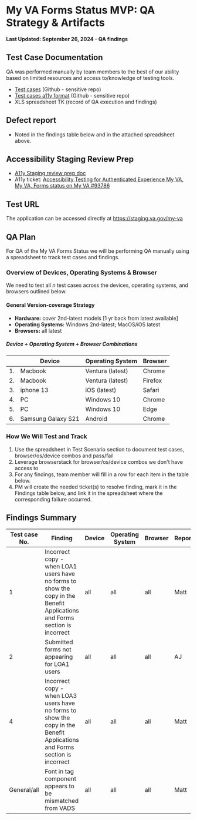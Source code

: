# My VA Forms Status MVP: QA Strategy & Artifacts 
**Last Updated: September 26, 2024 - QA findings**

## Test Case Documentation
QA was performed manually by team members to the best of our ability based on limited resources and access to/knowledge of testing tools. 
* [Test cases](https://github.com/department-of-veterans-affairs/va.gov-team-sensitive/blob/master/Administrative/vagov-users/staging-test-accounts-myva-forms-status-mvp.md) (Github - sensitive repo)
* [Test cases a11y format](https://github.com/department-of-veterans-affairs/va.gov-team-sensitive/blob/master/Administrative/vagov-users/staging-test-accounts-myva-forms-status-a11y.md) (Github - sensitive repo)
* XLS spreadsheet TK (record of QA execution and findings)

## Defect report
- Noted in the findings table below and in the attached spreadsheet above.

## Accessibility Staging Review Prep
- [A11y Staging review prep doc](https://github.com/department-of-veterans-affairs/va.gov-team/blob/master/products/identity-personalization/my-va/forms-status-on-My-VA/launch-materials/forms-status-on-My-VA-a11y-staging-review-prep.md)
- A11y ticket: [Accessibility Testing for Authenticated Experience My VA, My VA, Forms status on My VA #93786](https://github.com/department-of-veterans-affairs/va.gov-team/issues/93786)

## Test URL
The application can be accessed directly at https://staging.va.gov/my-va

## QA Plan 
For QA of the My VA Forms Status we will be performing QA manually using a spreadsheet to track test cases and findings.

### Overview of Devices, Operating Systems & Browser

We need to test all _n_ test cases across the devices, operating systems, and browsers outlined below. 

#### General Version-coverage Strategy
- **Hardware:** cover 2nd-latest models [1 yr back from latest available]
- **Operating Systems:** Windows 2nd-latest; MacOS/iOS latest
- **Browsers:** all latest 

##### Device + Operating System + Browser Combinations

|   |      Device        |  Operating System  | Browser  |
|---|--------------------|--------------------|----------|
|1. |      Macbook       |  Ventura (latest)  | Chrome   |
|2. |      Macbook       |  Ventura (latest)  | Firefox  |
|3. |     iphone 13      |    iOS (latest)    | Safari   |
|4. |         PC         |     Windows 10     | Chrome   |
|5. |         PC         |     Windows 10     | Edge     |
|6. | Samsung Galaxy S21 |      Android       | Chrome   |


### How We Will Test and Track
1. Use the spreadsheet in Test Scenario section to document test cases, browser/os/device combos and pass/fail
2. Leverage browserstack for browser/os/device combos we don't have access to
3. For any findings, team member will fill in a row for each item in the table below. 
4. PM will create the needed ticket(s) to resolve finding, mark it in the Findings table below, and link it in the spreadsheet where the corresponding failure occurred.

## Findings Summary
| Test case No. |    Finding       | Device  | Operating System| Browser |Reporter | Resolution Ticket(s)| Status |
|---------------|------------------|---------|-----------------|---------|---------|---------------------|--------|
| 1 | Incorrect copy - when LOA1 users have no forms to show the copy in the Benefit Applications and Forms section is incorrect  | all  | all  | all  | Matt  | [#93764](https://github.com/department-of-veterans-affairs/va.gov-team/issues/93764) |   |
| 2 | Submitted forms not appearing for LOA1 users  | all  | all  | all  | AJ  | [#93723](https://github.com/department-of-veterans-affairs/va.gov-team/issues/93723) |   |
| 4 | Incorrect copy - when LOA3 users have no forms to show the copy in the Benefit Applications and Forms section is incorrect  | all  | all  | all  | Matt  | [#93764](https://github.com/department-of-veterans-affairs/va.gov-team/issues/93764) |   |
| General/all | Font in tag component appears to be mismatched from VADS |  all  | all  | all  | Matt  | [#93767](https://github.com/department-of-veterans-affairs/va.gov-team/issues/93767)|


